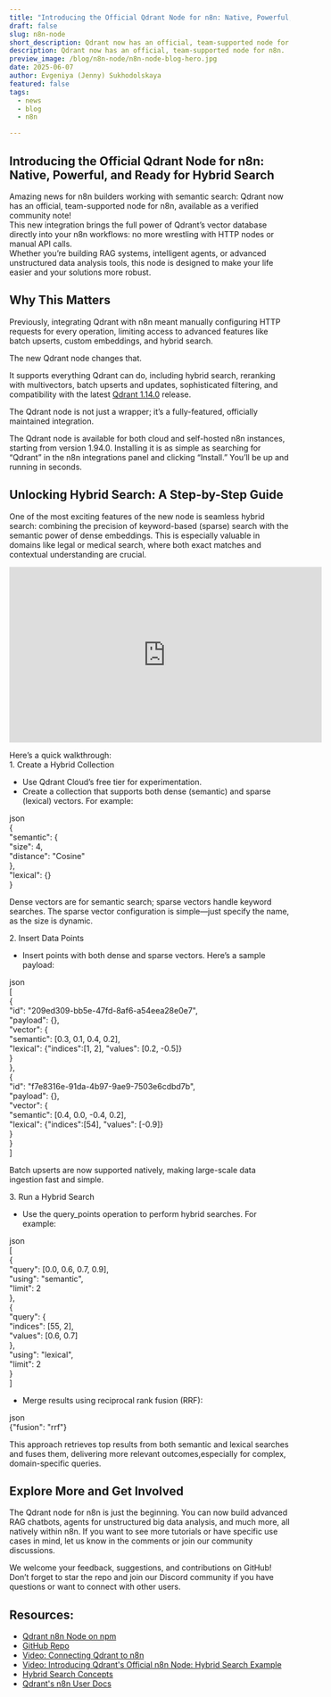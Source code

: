 ```yaml
---
title: "​​Introducing the Official Qdrant Node for n8n: Native, Powerful, and Ready for Hybrid Search" 
draft: false
slug: n8n-node
short_description: Qdrant now has an official, team-supported node for n8n.
description: Qdrant now has an official, team-supported node for n8n.
preview_image: /blog/n8n-node/n8n-node-blog-hero.jpg
date: 2025-06-07
author: Evgeniya (Jenny) Sukhodolskaya 
featured: false
tags:
  - news
  - blog
  - n8n

---
```


## ​​Introducing the Official Qdrant Node for n8n: Native, Powerful, and Ready for Hybrid Search 

Amazing news for n8n builders working with semantic search: Qdrant now has an official, team-supported node for n8n, available as a verified community note!   
This new integration brings the full power of Qdrant’s vector database directly into your n8n workflows: no more wrestling with HTTP nodes or manual API calls.   
Whether you’re building RAG systems, intelligent agents, or advanced unstructured data analysis tools, this node is designed to make your life easier and your solutions more robust.

## Why This Matters

Previously, integrating Qdrant with n8n meant manually configuring HTTP requests for every operation, limiting access to advanced features like batch upserts, custom embeddings, and hybrid search. 

The new Qdrant node changes that. 

It supports everything Qdrant can do, including hybrid search, reranking with multivectors, batch upserts and updates, sophisticated filtering, and compatibility with the latest [Qdrant 1.14.0](https://qdrant.tech/blog/qdrant-1.14.x/) release.

The Qdrant node is not just a wrapper; it’s a fully-featured, officially maintained integration. 

The Qdrant node is available for both cloud and self-hosted n8n instances, starting from version 1.94.0. Installing it is as simple as searching for “Qdrant” in the n8n integrations panel and clicking “Install.” You’ll be up and running in seconds.  

## Unlocking Hybrid Search: A Step-by-Step Guide 

One of the most exciting features of the new node is seamless hybrid search: combining the precision of keyword-based (sparse) search with the semantic power of dense embeddings. This is especially valuable in domains like legal or medical search, where both exact matches and contextual understanding are crucial.

<iframe width="560" height="315" src="https://www.youtube.com/embed/sYP_kHWptHY?si=t4GTxVCfTNiXEE4S" title="YouTube video player" frameborder="0" allow="accelerometer; autoplay; clipboard-write; encrypted-media; gyroscope; picture-in-picture; web-share" referrerpolicy="strict-origin-when-cross-origin" allowfullscreen></iframe>

Here’s a quick walkthrough:  
1\. Create a Hybrid Collection

* Use Qdrant Cloud’s free tier for experimentation.  
* Create a collection that supports both dense (semantic) and sparse (lexical) vectors. For example:

json  
{  
  "semantic": {  
    "size": 4,  
    "distance": "Cosine"  
  },  
  "lexical": {}  
}

Dense vectors are for semantic search; sparse vectors handle keyword searches. The sparse vector configuration is simple—just specify the name, as the size is dynamic.

2\. Insert Data Points

* Insert points with both dense and sparse vectors. Here’s a sample payload:

json  
\[  
  {  
    "id": "209ed309-bb5e-47fd-8af6-a54eea28e0e7",  
    "payload": {},  
    "vector": {  
      "semantic": \[0.3, 0.1, 0.4, 0.2\],  
      "lexical": {"indices":\[1, 2\], "values": \[0.2, \-0.5\]}  
    }  
  },  
  {  
    "id": "f7e8316e-91da-4b97-9ae9-7503e6cdbd7b",  
    "payload": {},  
    "vector": {  
      "semantic": \[0.4, 0.0, \-0.4, 0.2\],  
      "lexical": {"indices":\[54\], "values": \[\-0.9\]}  
    }  
  }  
\]

Batch upserts are now supported natively, making large-scale data ingestion fast and simple.

3\. Run a Hybrid Search

* Use the query\_points operation to perform hybrid searches. For example:

json  
\[  
  {  
    "query": \[0.0, 0.6, 0.7, 0.9\],  
    "using": "semantic",  
    "limit": 2  
  },  
  {  
    "query": {  
      "indices": \[55, 2\],  
      "values": \[0.6, 0.7\]  
    },  
    "using": "lexical",  
    "limit": 2  
  }  
\]

* Merge results using reciprocal rank fusion (RRF):

json  
{"fusion": "rrf"}

This approach retrieves top results from both semantic and lexical searches and fuses them, delivering more relevant outcomes,especially for complex, domain-specific queries.

## Explore More and Get Involved

The Qdrant node for n8n is just the beginning. You can now build advanced RAG chatbots, agents for unstructured big data analysis, and much more, all natively within n8n. If you want to see more tutorials or have specific use cases in mind, let us know in the comments or join our community discussions.

We welcome your feedback, suggestions, and contributions on GitHub\! Don’t forget to star the repo and join our Discord community if you have questions or want to connect with other users.

## Resources:

* [Qdrant n8n Node on npm](https://www.npmjs.com/package/n8n-nodes-qdrant)  
* [GitHub Repo](https://github.com/qdrant/n8n-nodes-qdrant)  
* [Video: Connecting Qdrant to n8n](https://youtu.be/fYMGpXyAsfQ?feature=shared&t=194)  
* [Video: Introducing Qdrant's Official n8n Node: Hybrid Search Example](https://www.youtube.com/watch?v=sYP_kHWptHY)
* [Hybrid Search Concepts](https://qdrant.tech/documentation/concepts/search/)
* [Qdrant's n8n User Docs](https://qdrant.tech/documentation/platforms/n8n/)